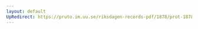 ```yaml
---
layout: default
UpRedirect: https://pruto.im.uu.se/riksdagen-records-pdf/1878/prot-1878--fk--041/prot-1878--fk--041_025.pdf
---
```

